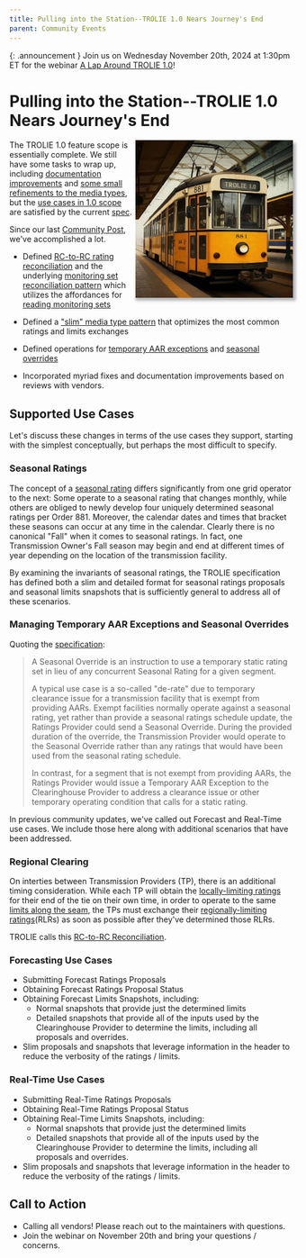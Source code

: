 ```yaml
---
title: Pulling into the Station--TROLIE 1.0 Nears Journey's End
parent: Community Events
---
```


{: .announcement }
Join us on Wednesday November 20th, 2024 at 1:30pm ET for the webinar [A Lap Around TROLIE 1.0](javascript:alert('TODO'))!

# Pulling into the Station--TROLIE 1.0 Nears Journey's End

<img src="../images/trolie-station.jpg" style="float:right;padding-left:5px;box-shadow: 5px 5px 5px rgba(0, 0, 0, 0.3)" width="280" height="280"/>

The TROLIE 1.0 feature scope is essentially complete. We still have some tasks
to wrap up, including [documentation improvements](https://github.com/trolie/spec/milestone/8)
and [some small refinements to the media types](https://github.com/trolie/spec/milestone/7),
but the [use cases in 1.0 scope](#supported-use-cases) are satisfied by the current [spec](https://trolie.energy/spec).

Since our last [Community Post](../community-events/), we've accomplished a lot.

* Defined [RC-to-RC rating reconciliation](../articles/RC-to-RC-reconciliation.md) and the underlying
  [monitoring set reconciliation pattern](../articles/peer-monitoring-sets.md)
  which utilizes the affordances for [reading monitoring sets](https://trolie.energy/spec#tag/Monitoring-Sets)

* Defined a ["slim" media type pattern](../articles/media-types.md#slim-media-types) that optimizes the most
  common ratings and limits exchanges

* Defined operations for [temporary AAR exceptions](https://trolie.energy/spec#tag/Temporary-AAR-Exceptions)
  and [seasonal overrides](https://trolie.energy/spec#tag/Seasonal-Overrides)

* Incorporated myriad fixes and documentation improvements based on reviews with vendors.

## Supported Use Cases

Let's discuss these changes in terms of the use cases they support, starting with the
simplest conceptually, but perhaps the most difficult to specify.

### Seasonal Ratings

The concept of a [seasonal rating](../concepts.md#seasonal-ratings) differs
significantly from one grid operator to the next: Some operate to a seasonal
rating that changes monthly, while others are obliged to newly develop four
uniquely determined seasonal ratings per Order 881. Moreover, the calendar dates and times
that bracket these seasons can occur at any time in the calendar. Clearly there is
no canonical "Fall" when it comes to seasonal ratings. In fact, one Transmission Owner's Fall season
may begin and end at different times of year depending on the location of the transmission facility.

By examining the invariants of seasonal ratings, the TROLIE specification has
defined both a slim and detailed format for seasonal ratings proposals and
seasonal limits snapshots that is sufficiently general to address all of these
scenarios.

### Managing Temporary AAR Exceptions and Seasonal Overrides

Quoting the [specification](https://trolie.energy/spec#tag/Seasonal-Overrides):

> A Seasonal Override is an instruction to use a temporary static rating set in
> lieu of any concurrent Seasonal Rating for a given segment.
>
> A typical use case is a so-called "de-rate" due to temporary clearance issue
> for a transmission facility that is exempt from providing AARs. Exempt
> facilities normally operate against a seasonal rating, yet rather than provide a
> seasonal ratings schedule update, the Ratings Provider could send a Seasonal
> Override. During the provided duration of the override, the Transmission
> Provider would operate to the Seasonal Override rather than any ratings that
> would have been used from the seasonal rating schedule.
>
> In contrast, for a segment that is not exempt from providing AARs, the Ratings
> Provider would issue a Temporary AAR Exception to the Clearinghouse Provider to
> address a clearance issue or other temporary operating condition that calls for
> a static rating.

In previous community updates, we've called out Forecast and Real-Time use cases.
We include those here along with additional scenarios that have been addressed.

### Regional Clearing

On interties between Transmission Providers (TP), there is an additional timing
consideration.  While each TP will obtain the [locally-limiting ratings](../concepts.md#locally-limiting-rating) for their end of the tie on
their own time, in order to operate to the same [limits along the seam](../concepts.md#globally-limiting-rating), the TPs must exchange their
[regionally-limiting ratings](../concepts.md#regionally-limiting-rating)(RLRs) as soon as possible
after they've determined those RLRs.

TROLIE calls this [RC-to-RC Reconciliation](../articles/RC-to-RC-reconciliation.md).

### Forecasting Use Cases

* Submitting Forecast Ratings Proposals
* Obtaining Forecast Ratings Proposal Status
* Obtaining Forecast Limits Snapshots, including:
  - Normal snapshots that provide just the determined limits
  - Detailed snapshots that provide all of the inputs used by the Clearinghouse
    Provider to determine the limits, including all proposals and overrides.
* Slim proposals and snapshots that leverage information in the header to reduce the verbosity of the ratings / limits.

### Real-Time Use Cases

* Submitting Real-Time Ratings Proposals
* Obtaining Real-Time Ratings Proposal Status
* Obtaining Real-Time Limits Snapshots, including:
  - Normal snapshots that provide just the determined limits
  - Detailed snapshots that provide all of the inputs used by the Clearinghouse
    Provider to determine the limits, including all proposals and overrides.
* Slim proposals and snapshots that leverage information in the header to reduce the verbosity of the ratings / limits.


## Call to Action

* Calling all vendors! Please reach out to the maintainers with questions.
* Join the webinar on November 20th and bring your questions / concerns.
